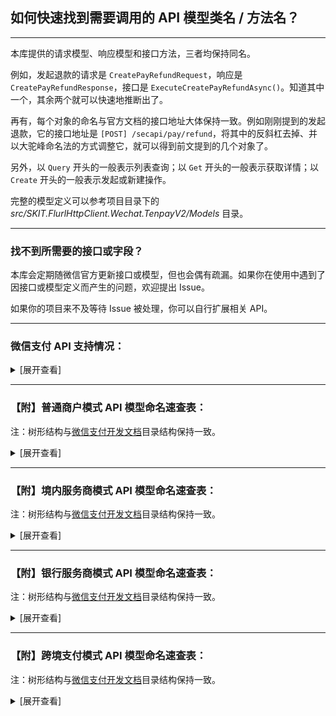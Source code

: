 ﻿## 如何快速找到需要调用的 API 模型类名 / 方法名？

---

本库提供的请求模型、响应模型和接口方法，三者均保持同名。

例如，发起退款的请求是 `CreatePayRefundRequest`，响应是 `CreatePayRefundResponse`，接口是 `ExecuteCreatePayRefundAsync()`。知道其中一个，其余两个就可以快速地推断出了。

再有，每个对象的命名与官方文档的接口地址大体保持一致。例如刚刚提到的发起退款，它的接口地址是 `[POST] /secapi/pay/refund`，将其中的反斜杠去掉、并以大驼峰命名法的方式调整它，就可以得到前文提到的几个对象了。

另外，以 `Query` 开头的一般表示列表查询；以 `Get` 开头的一般表示获取详情；以 `Create` 开头的一般表示发起或新建操作。

完整的模型定义可以参考项目目录下的 _src/SKIT.FlurlHttpClient.Wechat.TenpayV2/Models_ 目录。

---

### 找不到所需要的接口或字段？

本库会定期随微信官方更新接口或模型，但也会偶有疏漏。如果你在使用中遇到了因接口或模型定义而产生的问题，欢迎提出 Issue。

如果你的项目来不及等待 Issue 被处理，你可以自行扩展相关 API。

---

### 微信支付 API 支持情况：

<details>

<summary>[展开查看]</summary>

|     |               微信 API                |             商户类型             |         备注         |
| :-: | :-----------------------------------: | :------------------------------: | :------------------: |
|  √  |         支付产品：付款码支付          | 普通商户 & 境内服务商 & 跨境支付 |                      |
|  √  |         支付产品：JSAPI 支付          | 普通商户 & 境内服务商 & 跨境支付 |                      |
|  √  |         支付产品：Native 支付         | 普通商户 & 境内服务商 & 跨境支付 |                      |
|  √  |          支付产品：APP 支付           | 普通商户 & 境内服务商 & 跨境支付 |                      |
|  √  |           支付产品：H5 支付           | 普通商户 & 境内服务商 & 跨境支付 |                      |
|  √  |         支付产品：小程序支付          | 普通商户 & 境内服务商 & 跨境支付 |                      |
|  ×  |     <del>支付产品：刷脸支付</del>     |      普通商户 & 境内服务商       | 异构协议，需独立模块 |
|  ×  | <del>支付工具：代金券或立减优惠</del> |      普通商户 & 境内服务商       |   请升级至 v3 API    |
|  √  |          支付工具：现金红包           |      普通商户 & 境内服务商       |                      |
|  √  |         支付工具：小程序红包          |      普通商户 & 境内服务商       |                      |
|  √  |         支付工具：付款到零钱          |             普通商户             |                      |
|  √  |        支付工具：付款到银行卡         |             普通商户             |                      |
|  ×  |       <del>支付工具：分账</del>       |      普通商户 & 境内服务商       |   请升级至 v3 API    |
|  √  |   支付工具：扣款服务（原委托代扣）    |      普通商户 & 境内服务商       |                      |
|  √  |          支付工具：酒店押金           |            境内服务商            |                      |
|  √  |          支付工具：车主服务           |            境内服务商            |                      |
|  √  |               清关报关                |             普通商户             |                      |
|  ×  |        <del>特约商户进件</del>        |            境内服务商            |   请升级至 v3 API    |
|  √  |             特约商户配置              |            银行服务商            |                      |
|  ×  |        <del>风控数据同步</del>        |            银行服务商            |   请升级至 v3 API    |
|  ×  |      <del>事中风险服务接口</del>      |            银行服务商            |   请升级至 v3 API    |
|  √  |         境外支付：子商户进件          |             跨境支付             |                      |
|  ×  |     <del>境外支付：融合钱包</del>     |             跨境支付             |   请升级至 v3 API    |
|  ×  |       <del>境外支付：报关</del>       |             跨境支付             |   请升级至 v3 API    |

</details>

---

### 【附】普通商户模式 API 模型命名速查表：

注：树形结构与[微信支付开发文档](https://pay.weixin.qq.com/wiki/doc/api/index.html)目录结构保持一致。

<details>

<summary>[展开查看]</summary>

-   支付工具

    -   付款码支付：

        -   付款码支付：`CreatePayMicroPay`

        -   查询订单：`GetPayOrder`

        -   撤销订单：`ReversePayOrder`

        -   申请退款：`CreatePayRefund`

        -   查询退款：`GetPayRefund`

        -   下载交易账单：`DownloadPayBill`

        -   下载资金账单：`DownloadPayFundFlow`

        -   交易保障：`SubmitPayITILReport`

        -   付款码查询 OpenID：`ToolsAuthCodeToOpenId`

    -   JSAPI 支付：

        -   统一下单：`CreatePayUnifiedOrder`

        -   查询订单：`GetPayOrder`

        -   关闭订单：`ClosePayOrder`

        -   申请退款：`CreatePayRefund`

        -   查询退款：`GetPayRefund`

        -   下载交易账单：`DownloadPayBill`

        -   下载资金账单：`DownloadPayFundFlow`

        -   交易保障：`SubmitPayITILReport`

    -   Native 支付：

        -   统一下单：`CreatePayUnifiedOrder`

        -   查询订单：`GetPayOrder`

        -   关闭订单：`ClosePayOrder`

        -   申请退款：`CreatePayRefund`

        -   查询退款：`GetPayRefund`

        -   下载交易账单：`DownloadPayBill`

        -   下载资金账单：`DownloadPayFundFlow`

        -   交易保障：`SubmitPayITILReport`

        -   转换短链接：`ToolsShortUrl`

    -   APP 支付：

        -   统一下单：`CreatePayUnifiedOrder`

        -   查询订单：`GetPayOrder`

        -   关闭订单：`ClosePayOrder`

        -   申请退款：`CreatePayRefund`

        -   查询退款：`GetPayRefund`

        -   下载交易账单：`DownloadPayBill`

        -   下载资金账单：`DownloadPayFundFlow`

        -   交易保障：`SubmitPayITILReport`

    -   H5 支付：

        -   统一下单：`CreatePayUnifiedOrder`

        -   查询订单：`GetPayOrder`

        -   关闭订单：`ClosePayOrder`

        -   申请退款：`CreatePayRefund`

        -   查询退款：`GetPayRefund`

        -   下载交易账单：`DownloadPayBill`

        -   下载资金账单：`DownloadPayFundFlow`

        -   交易保障：`SubmitPayITILReport`

    -   小程序支付：

        -   统一下单：`CreatePayUnifiedOrder`

        -   查询订单：`GetPayOrder`

        -   关闭订单：`ClosePayOrder`

        -   申请退款：`CreatePayRefund`

        -   查询退款：`GetPayRefund`

        -   下载交易账单：`DownloadPayBill`

        -   下载资金账单：`DownloadPayFundFlow`

        -   交易保障：`SubmitPayITILReport`

-   支付工具：

    -   现金红包：

        -   发放红包：`SendPayMarketingTransfersRedPack`

        -   发放裂变红包：`SendPayMarketingTransfersGroupRedPack`

        -   查询红包记录：`GetPayMarketingTransfersRedPackInfo`

    -   小程序红包：

        -   发放红包：`SendPayMarketingTransfersMiniProgramRedPack`

        -   查询红包记录：`GetPayMarketingTransfersRedPackInfo`

    -   付款到零钱：

        -   付款：`CreatePayMarketingTransfersPromotionTransfer`

        -   查询付款：`GetPayMarketingTransfersTransferInfo`

    -   付款到银行卡：

        -   付款到银行卡：`CreatePayServicePartnerTransfersPayToBank`

        -   查询付款银行卡：`GetPayServicePartnerTransfersPayToBankInfo`

        -   获取 RSA 加密公钥：`GetRiskPublicKey`

    -   扣款服务：

        -   APP 纯签约：`CreatePAPPayPreEntrustWeb`

        -   H5 纯签约：`CreatePAPPayH5EntrustWeb`

        -   支付中签约：`CreateContractOrder`

        -   申请扣款：`ApplyPAPPay`

        -   申请解约：`DeletePAPPayContract`

        -   查询订单：`GetPayOrder`

        -   查询签约关系：`GetPAPPayContract`

-   清关报关：

    -   订单附加信息提交接口：`CreateMerchantCustomsCustomDeclaration`

    -   订单附加信息查询接口：`QueryMerchantCustomsCustomDeclaration`

    -   订单附加信息重推接口：`RedeclareMerchantCustomsCustomDeclaration`

</details>

---

### 【附】境内服务商模式 API 模型命名速查表：

注：树形结构与[微信支付开发文档](https://pay.weixin.qq.com/wiki/doc/api/sl.html)目录结构保持一致。

<details>

<summary>[展开查看]</summary>

-   支付工具

    -   付款码支付：

        -   付款码支付：`CreatePayMicroPay`

        -   查询订单：`GetPayOrder`

        -   撤销订单：`ReversePayOrder`

        -   申请退款：`CreatePayRefund`

        -   查询退款：`GetPayRefund`

        -   下载交易账单：`DownloadPayBill`

        -   下载资金账单：`DownloadPayFundFlow`

        -   交易保障：`SubmitPayITILReport`

        -   付款码查询 OpenID：`ToolsAuthCodeToOpenId`

    -   JSAPI 支付：

        -   统一下单：`CreatePayUnifiedOrder`

        -   查询订单：`GetPayOrder`

        -   关闭订单：`ClosePayOrder`

        -   申请退款：`CreatePayRefund`

        -   查询退款：`GetPayRefund`

        -   下载交易账单：`DownloadPayBill`

        -   下载资金账单：`DownloadPayFundFlow`

        -   交易保障：`SubmitPayITILReport`

    -   Native 支付：

        -   统一下单：`CreatePayUnifiedOrder`

        -   查询订单：`GetPayOrder`

        -   关闭订单：`ClosePayOrder`

        -   申请退款：`CreatePayRefund`

        -   查询退款：`GetPayRefund`

        -   下载交易账单：`DownloadPayBill`

        -   下载资金账单：`DownloadPayFundFlow`

        -   交易保障：`SubmitPayITILReport`

        -   转换短链接：`ToolsShortUrl`

    -   APP 支付：

        -   统一下单：`CreatePayUnifiedOrder`

        -   查询订单：`GetPayOrder`

        -   关闭订单：`ClosePayOrder`

        -   申请退款：`CreatePayRefund`

        -   查询退款：`GetPayRefund`

        -   下载交易账单：`DownloadPayBill`

        -   下载资金账单：`DownloadPayFundFlow`

        -   交易保障：`SubmitPayITILReport`

    -   H5 支付：

        -   统一下单：`CreatePayUnifiedOrder`

        -   查询订单：`GetPayOrder`

        -   关闭订单：`ClosePayOrder`

        -   申请退款：`CreatePayRefund`

        -   查询退款：`GetPayRefund`

        -   下载交易账单：`DownloadPayBill`

        -   下载资金账单：`DownloadPayFundFlow`

        -   交易保障：`SubmitPayITILReport`

    -   小程序支付：

        -   统一下单：`CreatePayUnifiedOrder`

        -   查询订单：`GetPayOrder`

        -   关闭订单：`ClosePayOrder`

        -   申请退款：`CreatePayRefund`

        -   查询退款：`GetPayRefund`

        -   下载交易账单：`DownloadPayBill`

        -   下载资金账单：`DownloadPayFundFlow`

        -   交易保障：`SubmitPayITILReport`

    -   扣款服务：

        -   APP 纯签约：`CreatePAPPayPartnerPreEntrustWeb`

        -   H5 纯签约：`CreatePAPPayPartnerH5EntrustWeb`

        -   申请扣款：`ApplyPAPPayPartner`

        -   申请解约：`DeletePAPPayContract`

        -   查询订单：`GetPayOrder`

        -   查询签约关系：`GetPAPPayPartnerContract`

    -   酒店押金：

        -   支付押金（JSAPI / APP）：`CreateDepositUnifiedOrder`

        -   支付押金（人脸）：`CreateDepositFacePay`

        -   支付押金（付款码）：`CreateDepositMicroPay`

        -   查询订单：`GetDepositOrder`

        -   撤销订单：`ReverseDepositOrder`

        -   消费押金：`ConsumeDeposit`

        -   申请退款：`CreateDepositRefund`

        -   查询退款：`GetDepositRefund`

    -   车主平台：

        -   用户入场通知：`NotifyVehiclePartnerPay`

        -   申请扣款：`ApplyVehiclePartnerPay`

        -   下载交易账单：`DownloadPayBill`

        -   申请退款：`CreatePayRefund`

        -   查询退款：`GetPayRefund`

        -   用户状态查询：`GetVehiclePartnerPayState`

-   支付工具：

    -   现金红包：

        -   发放红包：`SendPayMarketingTransfersRedPack`

        -   发放裂变红包：`SendPayMarketingTransfersGroupRedPack`

        -   查询红包记录：`GetPayMarketingTransfersRedPackInfo`

    -   小程序红包：

        -   发放红包：`SendPayMarketingTransfersMiniProgramRedPack`

        -   查询红包记录：`GetPayMarketingTransfersRedPackInfo`

</details>

---

### 【附】银行服务商模式 API 模型命名速查表：

注：树形结构与[微信支付开发文档](https://pay.weixin.qq.com/wiki/doc/api/bank.html)目录结构保持一致。

<details>

<summary>[展开查看]</summary>

-   特约商户配置：

    -   支付目录配置：`AddSubMerchantDevelopConfig`

    -   绑定 AppID 配置：`AddSubMerchantDevelopConfig`

    -   配置查询：`GetSubMerchantDevelopConfig`

-   风控数据同步：

    -   违规记录查询：`QueryRiskViolation`

</details>

---

### 【附】跨境支付模式 API 模型命名速查表：

注：树形结构与[微信支付开发文档](https://pay.weixin.qq.com/wiki/doc/api/wxpay/en/pages/Overview.shtml)目录结构保持一致。

<details>

<summary>[展开查看]</summary>

-   Overseas Payment：

    -   Quick Pay：

        -   Submit Quick Pay：`CreatePayMicroPay`

        -   Query Order：`GetPayOrder`

        -   Submit Refund：`CreatePayRefund`

        -   Query Refund：`GetPayRefund`

        -   Revoke Order：`ReversePayOrder`

        -   Download Reconciliation File：`DownloadPayBill`

        -   Report Speed Testing：`SubmitPayITILReport`

        -   Query Settled Funds：`GetPaySettlement`

        -   Query Exchange Rate：`GetPayExchangeRate`

    -   QR Code Payment：

        -   Unified Order：`CreatePayUnifiedOrder`

        -   Query Order：`GetPayOrder`

        -   Close Order：`ClosePayOrder`

        -   Submit Refund：`CreatePayRefund`

        -   Query Refund：`GetPayRefund`

        -   Download Reconciliation File：`DownloadPayBill`

        -   Report Speed Testing：`SubmitPayITILReport`

        -   Query Settled Funds：`GetPaySettlement`

        -   Query Exchange Rate：`GetPayExchangeRate`

    -   Mini-Program Payment：

        -   Unified Order：`CreatePayUnifiedOrder`

        -   Query Order：`GetPayOrder`

        -   Close Order：`ClosePayOrder`

        -   Submit Refund：`CreatePayRefund`

        -   Query Refund：`GetPayRefund`

        -   Download Reconciliation File：`DownloadPayBill`

        -   Report Speed Testing：`SubmitPayITILReport`

        -   Query Settled Funds：`GetPaySettlement`

        -   Query Exchange Rate：`GetPayExchangeRate`

    -   Official Account Payment：

        -   Unified Order：`CreatePayUnifiedOrder`

        -   Query Order：`GetPayOrder`

        -   Close Order：`ClosePayOrder`

        -   Submit Refund：`CreatePayRefund`

        -   Query Refund：`GetPayRefund`

        -   Download Reconciliation File：`DownloadPayBill`

        -   Report Speed Testing：`SubmitPayITILReport`

        -   Query Settled Funds：`GetPaySettlement`

        -   Query Exchange Rate：`GetPayExchangeRate`

    -   In-App Payment：

        -   Unified Order：`CreatePayUnifiedOrder`

        -   Query Order：`GetPayOrder`

        -   Close Order：`ClosePayOrder`

        -   Submit Refund：`CreatePayRefund`

        -   Query Refund：`GetPayRefund`

        -   Download Reconciliation File：`DownloadPayBill`

        -   Report Speed Testing：`SubmitPayITILReport`

        -   Query Settled Funds：`GetPaySettlement`

        -   Query Exchange Rate：`GetPayExchangeRate`

    -   H5 Payment：

        -   Unified Order：`CreatePayUnifiedOrder`

        -   Query Order：`GetPayOrder`

        -   Close Order：`ClosePayOrder`

        -   Submit Refund：`CreatePayRefund`

        -   Query Refund：`GetPayRefund`

        -   Download Reconciliation File：`DownloadPayBill`

        -   Report Speed Testing：`SubmitPayITILReport`

        -   Query Settled Funds：`GetPaySettlement`

        -   Query Exchange Rate：`GetPayExchangeRate`

-   Onboarding Sub Merchant：

    -   Onboarding Sub Merchant API：

        -   Sub Merchant Onboarding：`AddSubMerchantInstitution`

        -   Sub Merchant Query：`GetSubMerchantInstitution`

        -   Sub Merchant Modifying：`ModifySubMerchantInstitution`

-   Functional APIs：

    -   Uploading Image： `UploadMerchantMedia`

</details>
